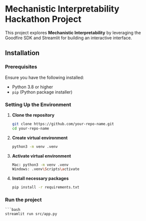 # Mechanistic Interpretability Hackathon Project

This project explores **Mechanistic Interpretability** by leveraging the Goodfire SDK and Streamlit for building an interactive interface.

## Installation

### Prerequisites
Ensure you have the following installed:
- Python 3.8 or higher
- `pip` (Python package installer)

### Setting Up the Environment
1. **Clone the repository**
    ```bash
   git clone https://github.com/your-repo-name.git
   cd your-repo-name

2. **Create virtual environment**
    ```bash
    python3 -m venv .venv

3. **Activate virtual environment**
    ```bash
    Mac: python3 -m venv .venv
    Windows: .venv\Scripts\activate

4. **Install necessary packages**
    ```bash
    pip install -r requirements.txt

### Run the project
    ```bash
    streamlit run src/app.py